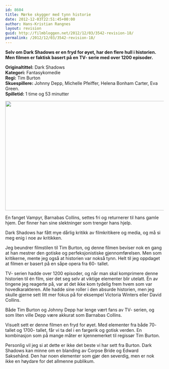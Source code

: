 ```yaml
---
id: 8604
title: Mørke skygger med tynn historie
date: 2012-12-03T22:51:45+00:00
author: Hans-Kristian Rangnes
layout: revision
guid: http://filmbloggen.net/2012/12/03/3542-revision-18/
permalink: /2012/12/03/3542-revision-18/
---
```

**Selv om Dark Shadows er en fryd for øyet, har den flere hull i historien. Men filmen er faktisk basert på en TV- serie med over 1200 episoder.<!--more-->**

**Originaltittel:** Dark Shadows  
**Kategori:** Fantasykomedie  
**Regi:** Tim Burton  
**Skuespillere:** Johnny Depp, Michelle Pfeiffer, Helena Bonham Carter, Eva Green.  
**Spilletid:** 1 time og 53 minutter

<a href="http://filmbloggen.net/2012/05/18/dark-shadows/ds/" rel="attachment wp-att-3543"><img class="size-full wp-image-3543 alignnone" src="http://filmbloggen.net/wp-content/uploads//2012/05/ds.jpg" alt="" width="620" height="349" /></a>

En fanget Vampyr, Barnabas Collins, settes fri og returnerer til hans gamle hjem. Der finner han sine slektninger som trenger hans hjelp.

Dark Shadows har fått mye dårlig kritikk av filmkritikere og media, og må si meg enig i noe av kritikken.

Jeg beundrer filmstilen til Tim Burton, og denne filmen beviser nok en gang at han mestrer den gotiske og perfeksjonistiske gjennomførelsen. Men som kritikerne, mente jeg også at historien var nokså tynn. Helt til jeg oppdaget at filmen er basert på en såpe opera fra 60- tallet.

TV- serien hadde over 1200 episoder, og når man skal komprimere denne historien til én film, sier det seg selv at viktige elementer blir utelatt. Èn av tingene jeg reagerte på, var at det ikke kom tydelig frem hvem som var hovedkarakteren. Alle hadde sine roller i den absurde historien, men jeg skulle gjerne sett litt mer fokus på for eksempel Victoria Winters eller David Collins.

Både Tim Burton og Johnny Depp har lenge vært fans av TV- serien, og som liten ville Depp være akkurat som Barnabas Collins.

Visuelt sett er denne filmen en fryd for øyet. Med elementer fra både 70- tallet og 1700- tallet, får vi ta del i en fargerik og gotisk verden. En kombinasjon som på mange måter er kjennemerket til regissør Tim Burton.

Personlig vil jeg si at dette er ikke det beste vi har sett fra Burton. Dark Shadows kan minne om en blanding av Corpse Bride og Edward Saksehånd. Den har noen elementer som gjør den severdig, men er nok ikke en høydare for det allmenne publikum.